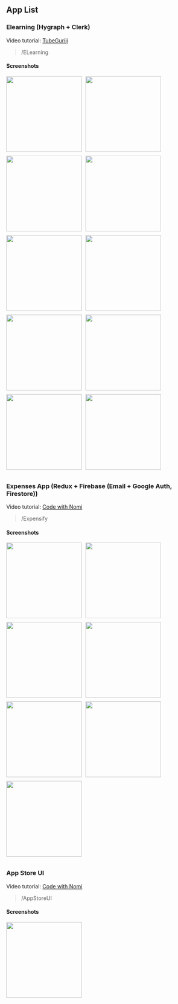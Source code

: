 <style type="text/css" rel="stylesheet">
    .flex {
        display: flex;
        flex-direction: row;
        flex-wrap: wrap;
        align-items: center;
    }

    .flex img {
        margin-right: 10px;
        margin-bottom: 10px;
    }
</style>

## App List

### Elearning (Hygraph + Clerk)
Video tutorial: [TubeGuriji](https://www.youtube.com/watch?v=zMMcxWORZvg)

> /ELearning

#### Screenshots
<div class="flex">
    <img src="./screenshots/elearning-1.png" width="200" />
    <img src="./screenshots/elearning-2.png" width="200" />
    <img src="./screenshots/elearning-3.png" width="200" />
    <img src="./screenshots/elearning-4.png" width="200" />
    <img src="./screenshots/elearning-5.png" width="200" />
    <img src="./screenshots/elearning-6.jpg" width="200" />
    <img src="./screenshots/elearning-7.jpg" width="200" />
    <img src="./screenshots/elearning-8.jpg" width="200" />
    <img src="./screenshots/elearning-9.png" width="200" />
    <img src="./screenshots/elearning-10.jpg" width="200" />
</div>

### Expenses App (Redux + Firebase (Email + Google Auth, Firestore))
Video tutorial: [Code with Nomi](https://www.youtube.com/watch?v=MuiMghr_YZc&list=PLKWMD009Q4qTGuqXxRq51f8OoDaIoJ1yo)

> /Expensify

#### Screenshots
<div class="flex">
    <img src="./screenshots/expense-app.png" width="200" />
    <img src="./screenshots/expense-app-1.png" width="200" />
    <img src="./screenshots/expense-app-2.png" width="200" />
    <img src="./screenshots/expense-app-3.png" width="200" />
    <img src="./screenshots/expense-app-4.png" width="200" />
    <img src="./screenshots/expense-app-5.png" width="200" />
    <img src="./screenshots/expense-app-6.png" width="200" />
</div>

### App Store UI
Video tutorial: [Code with Nomi](https://www.youtube.com/watch?v=MuiMghr_YZc&list=PLKWMD009Q4qTGuqXxRq51f8OoDaIoJ1yo)

> /AppStoreUI

#### Screenshots
<div class="flex">
    <img src="./screenshots/app-store-ui.png" width="200" />
</div>